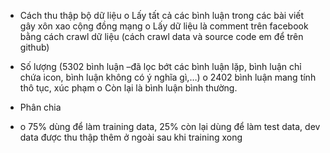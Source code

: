 - Cách thu thập bộ dữ liệu
  o Lấy tất cả các bình luận trong các bài viết gây xôn xao cộng đồng mạng o Lấy dữ liệu là comment trên facebook bằng cách crawl dữ liệu (cách crawl data và source code em để trên github)
- Số lượng (5302 bình luận –đã lọc bớt các bình luận lặp, bình luận chỉ chứa icon, bình luận không có ý nghĩa gì,…)
  o 2402 bình luận mang tính thô tục, xúc phạm
  o Còn lại là bình luận bình thường.

- Phân chia
- o 75% dùng để làm training data, 25% còn lại dùng để làm test data, dev data được thu thập thêm ở ngoài sau khi training xong
